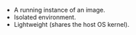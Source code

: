 - A running instance of an image.
- Isolated environment.
- Lightweight (shares the host OS kernel).